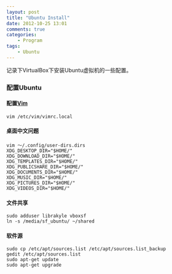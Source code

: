 ```yaml
---
layout: post
title: "Ubuntu Install"
date: 2012-10-25 13:01
comments: true
categories: 
    - Program
tags:
    - Ubuntu
---
```


记录下VirtualBox下安装Ubuntu虚拟机的一些配置。

### 配置Ubuntu

#### 配置[Vim](https://github.com/asins/vim)
```
vim /etc/vim/vimrc.local
```

#### 桌面中文问题
```
vim ～/.config/user-dirs.dirs
XDG_DESKTOP_DIR="$HOME/"
XDG_DOWNLOAD_DIR="$HOME/"
XDG_TEMPLATES_DIR="$HOME/"
XDG_PUBLICSHARE_DIR="$HOME/"
XDG_DOCUMENTS_DIR="$HOME/"
XDG_MUSIC_DIR="$HOME/"
XDG_PICTURES_DIR="$HOME/"
XDG_VIDEOS_DIR="$HOME/"
```

#### 文件共享
```
sudo adduser librakyle vboxsf
ln -s /media/sf_ubuntu/ ~/shared
```

<!-- more -->

#### 软件源
```
sudo cp /etc/apt/sources.list /etc/apt/sources.list_backup
gedit /etc/apt/sources.list
sudo apt-get update
sudo apt-get upgrade
```


